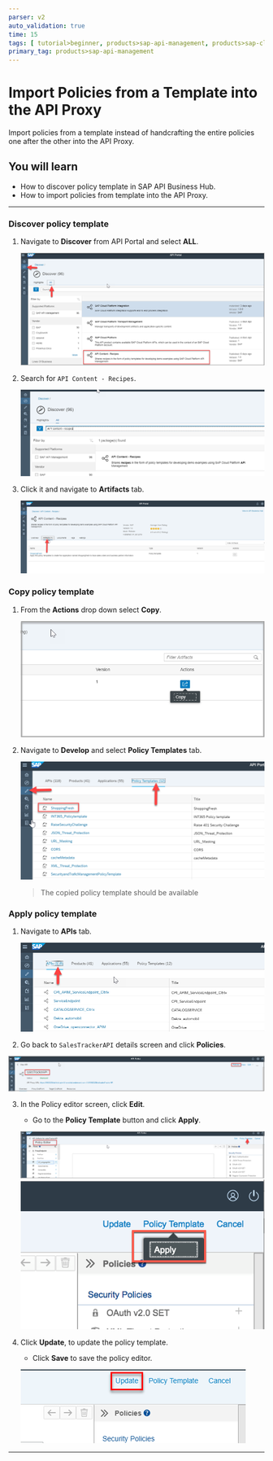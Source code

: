 ```yaml
---
parser: v2
auto_validation: true
time: 15
tags: [ tutorial>beginner, products>sap-api-management, products>sap-cloud-platform]
primary_tag: products>sap-api-management
---
```


# Import Policies from a Template into the API Proxy
<!-- description --> Import policies from a template instead of handcrafting the entire policies one after the other into the API Proxy.

## You will learn
  - How to discover policy template in SAP API Business Hub.
  - How to import policies from template into the API Proxy.

---

### Discover policy template


1. Navigate to **Discover** from API Portal and select **ALL**.

    ![Discover Policy Template](01-discover-polic-template.png)

2. Search for `API Content - Recipes`.

    ![Search Template](02-search-template.png)

3. Click it and navigate to **Artifacts** tab.

    ![Navigate Artifacts](03-Nav-artifacts.png)


### Copy policy template


1. From the **Actions** drop down select **Copy**.

    ![Copy Template](04-copy-template.png)

2. Navigate to **Develop** and select **Policy Templates** tab.

    ![Check Template](05-template-successfully-copied.png)

    >The copied policy template should be available



### Apply policy template

1. Navigate to **APIs** tab.

    ![Navigate APIs](06-Nav-APIs.png)

2. Go back to `SalesTrackerAPI` details screen and click **Policies**.

![Navigate Policy Editor](07-policy-editor.png)

3. In the Policy editor screen, click **Edit**.
    - Go to the **Policy Template** button and click **Apply**.

    ![Apply Template](08-policy-template.png)  
    ![Apply Template_2](08_2_Apply.png)

5. Click **Update**, to update the policy template.

    - Click **Save** to save the policy editor.

    ![Update Editor](09-update.png)




---
